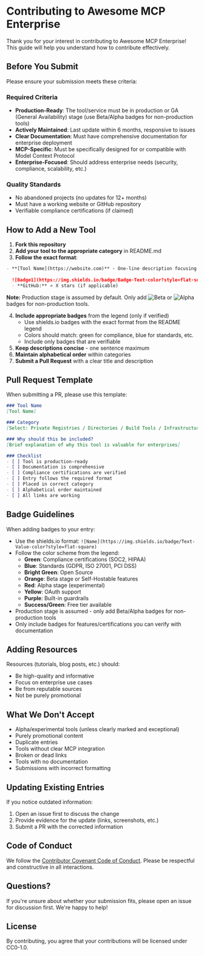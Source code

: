 # Contributing to Awesome MCP Enterprise

Thank you for your interest in contributing to Awesome MCP Enterprise! This guide will help you understand how to contribute effectively.

## Before You Submit

Please ensure your submission meets these criteria:

### Required Criteria
- **Production-Ready**: The tool/service must be in production or GA (General Availability) stage (use Beta/Alpha badges for non-production tools)
- **Actively Maintained**: Last update within 6 months, responsive to issues
- **Clear Documentation**: Must have comprehensive documentation for enterprise deployment
- **MCP-Specific**: Must be specifically designed for or compatible with Model Context Protocol
- **Enterprise-Focused**: Should address enterprise needs (security, compliance, scalability, etc.)

### Quality Standards
- No abandoned projects (no updates for 12+ months)
- Must have a working website or GitHub repository
- Verifiable compliance certifications (if claimed)

## How to Add a New Tool

1. **Fork this repository**
2. **Add your tool to the appropriate category** in README.md
3. **Follow the exact format**:

```markdown
- **[Tool Name](https://website.com)** - One-line description focusing on unique value.
  
  ![Badge1](https://img.shields.io/badge/Badge-Text-color?style=flat-square) ![Badge2](https://img.shields.io/badge/Badge-Text-color?style=flat-square)
  - **GitHub:** ⭐ X stars (if applicable)
```

**Note:** Production stage is assumed by default. Only add ![Beta](https://img.shields.io/badge/Beta-orange?style=flat-square) or ![Alpha](https://img.shields.io/badge/Alpha-red?style=flat-square) badges for non-production tools.

4. **Include appropriate badges** from the legend (only if verified)
   - Use shields.io badges with the exact format from the README legend
   - Colors should match: green for compliance, blue for standards, etc.
   - Include only badges that are verifiable
5. **Keep descriptions concise** - one sentence maximum
6. **Maintain alphabetical order** within categories
7. **Submit a Pull Request** with a clear title and description

## Pull Request Template

When submitting a PR, please use this template:

```markdown
### Tool Name
[Tool Name]

### Category
[Select: Private Registries / Directories / Build Tools / Infrastructure / Security / Gateways]

### Why should this be included?
[Brief explanation of why this tool is valuable for enterprises]

### Checklist
- [ ] Tool is production-ready
- [ ] Documentation is comprehensive
- [ ] Compliance certifications are verified
- [ ] Entry follows the required format
- [ ] Placed in correct category
- [ ] Alphabetical order maintained
- [ ] All links are working
```

## Badge Guidelines

When adding badges to your entry:
- Use the shields.io format: `![Name](https://img.shields.io/badge/Text-Value-color?style=flat-square)`
- Follow the color scheme from the legend:
  - **Green**: Compliance certifications (SOC2, HIPAA)
  - **Blue**: Standards (GDPR, ISO 27001, PCI DSS)
  - **Bright Green**: Open Source
  - **Orange**: Beta stage or Self-Hostable features
  - **Red**: Alpha stage (experimental)
  - **Yellow**: OAuth support
  - **Purple**: Built-in guardrails
  - **Success/Green**: Free tier available
- Production stage is assumed - only add Beta/Alpha badges for non-production tools
- Only include badges for features/certifications you can verify with documentation

## Adding Resources

Resources (tutorials, blog posts, etc.) should:
- Be high-quality and informative
- Focus on enterprise use cases
- Be from reputable sources
- Not be purely promotional

## What We Don't Accept

- Alpha/experimental tools (unless clearly marked and exceptional)
- Purely promotional content
- Duplicate entries
- Tools without clear MCP integration
- Broken or dead links
- Tools with no documentation
- Submissions with incorrect formatting

## Updating Existing Entries

If you notice outdated information:
1. Open an issue first to discuss the change
2. Provide evidence for the update (links, screenshots, etc.)
3. Submit a PR with the corrected information

## Code of Conduct

We follow the [Contributor Covenant Code of Conduct](https://www.contributor-covenant.org/version/2/1/code_of_conduct/). Please be respectful and constructive in all interactions.

## Questions?

If you're unsure about whether your submission fits, please open an issue for discussion first. We're happy to help!

## License

By contributing, you agree that your contributions will be licensed under CC0-1.0.